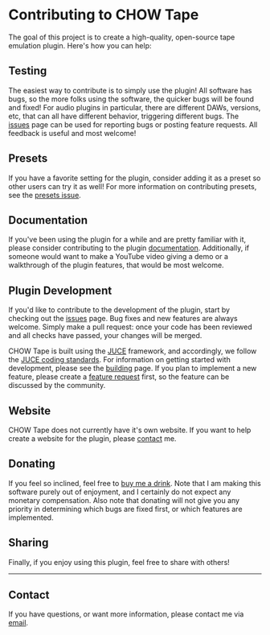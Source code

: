# Contributing to CHOW Tape

The goal of this project is to create a high-quality,
open-source tape emulation plugin. Here's how you can
help:


## Testing

The easiest way to contribute is to simply use the plugin!
All software has bugs, so the more folks using the software,
the quicker bugs will be found and fixed! For audio plugins
in particular, there are different DAWs, versions, etc,
that can all have different behavior, triggering different bugs. The
[issues](https://github.com/jatinchowdhury18/AnalogTapeModel/issues)
page can be used for reporting bugs or posting feature requests.
All feedback is useful and most welcome!


## Presets

If you have a favorite setting for the plugin, consider
adding it as a preset so other users can try it as well!
For more information on contributing presets, see the
[presets issue](https://github.com/jatinchowdhury18/AnalogTapeModel/issues/30).


## Documentation

If you've been using the plugin for a while and are pretty
familiar with it, please consider contributing to the plugin
[documentation](https://ccrma.stanford.edu/~jatin/chowdsp/Products/ChowTapeManual.pdf).
Additionally, if someone would want to make a YouTube video
giving a demo or a walkthrough of the plugin features, that
would be most welcome.


## Plugin Development

If you'd like to contribute to the development of the plugin,
start by checking out the
[issues](https://github.com/jatinchowdhury18/AnalogTapeModel/issues)
page. Bug fixes and new features are always welcome. Simply
make a pull request: once your code has been reviewed and all
checks have passed, your changes will be merged.

CHOW Tape is built using the [JUCE](https://github.com/juce-framework/JUCE)
framework, and accordingly, we follow the
[JUCE coding standards](https://juce.com/discover/stories/coding-standards).
For information on getting started with development, please see the
[building](https://github.com/jatinchowdhury18/AnalogTapeModel/blob/master/BUILDING.md)
page. If you plan to implement a new feature, please create a
[feature request](https://github.com/jatinchowdhury18/AnalogTapeModel/issues/new?assignees=jatinchowdhury18&labels=enhancement&template=feature_request.md&title=%5BFEATURE%5D)
first, so the feature can be discussed by the community.


## Website

CHOW Tape does not currently have it's own website. If you want to help
create a website for the plugin, please [contact](#Contact) me.


## Donating

If you feel so inclined, feel free to
[buy me a drink](https://patreon.com/chowdsp).
Note that I am making this software purely out of enjoyment,
and I certainly do not expect any monetary compensation. Also
note that donating will not give you any priority in determining
which bugs are fixed first, or which features are implemented.


## Sharing

Finally, if you enjoy using this plugin, feel free to share with
others!


---
## Contact

If you have questions, or want more information, please
contact me via [email](mailto:jatin@ccrma.stanford.edu).
